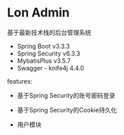 # Lon Admin

基于最新技术栈的后台管理系统

- Spring Boot v3.3.3
- Spring Security v6.3.3
- MybatisPlus v3.5.7
- Swagger - knife4j 4.4.0

features:

- 基于Spring Security的账号密码登录
- 基于Spring Security的Cookie持久化

- 用户模块